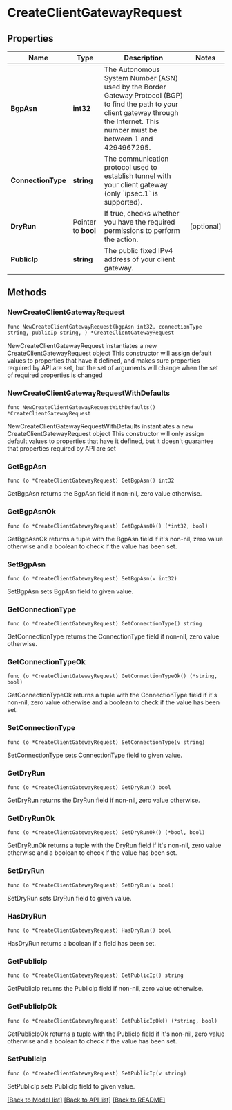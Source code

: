 # CreateClientGatewayRequest

## Properties

Name | Type | Description | Notes
------------ | ------------- | ------------- | -------------
**BgpAsn** | **int32** | The Autonomous System Number (ASN) used by the Border Gateway Protocol (BGP) to find the path to your client gateway through the Internet. This number must be between 1 and 4294967295. | 
**ConnectionType** | **string** | The communication protocol used to establish tunnel with your client gateway (only &#x60;ipsec.1&#x60; is supported). | 
**DryRun** | Pointer to **bool** | If true, checks whether you have the required permissions to perform the action. | [optional] 
**PublicIp** | **string** | The public fixed IPv4 address of your client gateway. | 

## Methods

### NewCreateClientGatewayRequest

`func NewCreateClientGatewayRequest(bgpAsn int32, connectionType string, publicIp string, ) *CreateClientGatewayRequest`

NewCreateClientGatewayRequest instantiates a new CreateClientGatewayRequest object
This constructor will assign default values to properties that have it defined,
and makes sure properties required by API are set, but the set of arguments
will change when the set of required properties is changed

### NewCreateClientGatewayRequestWithDefaults

`func NewCreateClientGatewayRequestWithDefaults() *CreateClientGatewayRequest`

NewCreateClientGatewayRequestWithDefaults instantiates a new CreateClientGatewayRequest object
This constructor will only assign default values to properties that have it defined,
but it doesn't guarantee that properties required by API are set

### GetBgpAsn

`func (o *CreateClientGatewayRequest) GetBgpAsn() int32`

GetBgpAsn returns the BgpAsn field if non-nil, zero value otherwise.

### GetBgpAsnOk

`func (o *CreateClientGatewayRequest) GetBgpAsnOk() (*int32, bool)`

GetBgpAsnOk returns a tuple with the BgpAsn field if it's non-nil, zero value otherwise
and a boolean to check if the value has been set.

### SetBgpAsn

`func (o *CreateClientGatewayRequest) SetBgpAsn(v int32)`

SetBgpAsn sets BgpAsn field to given value.


### GetConnectionType

`func (o *CreateClientGatewayRequest) GetConnectionType() string`

GetConnectionType returns the ConnectionType field if non-nil, zero value otherwise.

### GetConnectionTypeOk

`func (o *CreateClientGatewayRequest) GetConnectionTypeOk() (*string, bool)`

GetConnectionTypeOk returns a tuple with the ConnectionType field if it's non-nil, zero value otherwise
and a boolean to check if the value has been set.

### SetConnectionType

`func (o *CreateClientGatewayRequest) SetConnectionType(v string)`

SetConnectionType sets ConnectionType field to given value.


### GetDryRun

`func (o *CreateClientGatewayRequest) GetDryRun() bool`

GetDryRun returns the DryRun field if non-nil, zero value otherwise.

### GetDryRunOk

`func (o *CreateClientGatewayRequest) GetDryRunOk() (*bool, bool)`

GetDryRunOk returns a tuple with the DryRun field if it's non-nil, zero value otherwise
and a boolean to check if the value has been set.

### SetDryRun

`func (o *CreateClientGatewayRequest) SetDryRun(v bool)`

SetDryRun sets DryRun field to given value.

### HasDryRun

`func (o *CreateClientGatewayRequest) HasDryRun() bool`

HasDryRun returns a boolean if a field has been set.

### GetPublicIp

`func (o *CreateClientGatewayRequest) GetPublicIp() string`

GetPublicIp returns the PublicIp field if non-nil, zero value otherwise.

### GetPublicIpOk

`func (o *CreateClientGatewayRequest) GetPublicIpOk() (*string, bool)`

GetPublicIpOk returns a tuple with the PublicIp field if it's non-nil, zero value otherwise
and a boolean to check if the value has been set.

### SetPublicIp

`func (o *CreateClientGatewayRequest) SetPublicIp(v string)`

SetPublicIp sets PublicIp field to given value.



[[Back to Model list]](../README.md#documentation-for-models) [[Back to API list]](../README.md#documentation-for-api-endpoints) [[Back to README]](../README.md)


